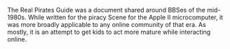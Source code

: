 The Real Pirates Guide was a document shared around BBSes of the mid-1980s. While written for the piracy Scene for the Apple II microcomputer, it was more broadly applicable to any online community of that era. As mostly, it is an attempt to get kids to act more mature while interacting online.